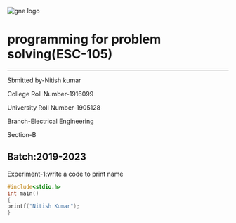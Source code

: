 ![gne logo](https://www.gndec.ac.in/sites/default/logo.png)
# programming for problem solving(ESC-105)
------------------
Sbmitted by-Nitish kumar

College Roll Number-1916099

University Roll Number-1905128

Branch-Electrical Engineering

Section-B

Batch:2019-2023
-------------
Experiment-1:write a code to print name
```C
#include<stdio.h>
int main()
{
printf("Nitish Kumar");
}
```

